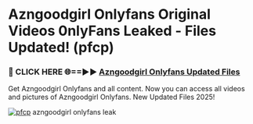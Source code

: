# Azngoodgirl Onlyfans Original Videos 0nlyFans Leaked - Files Updated! (pfcp)

<h3>🔴 CLICK HERE 🌐==►► <a href="https://tinyurl.com/2wckxsce" rel="nofollow">Azngoodgirl Onlyfans Updated Files</a></h3>

Get Azngoodgirl Onlyfans and all content. Now you can access all videos and pictures of Azngoodgirl Onlyfans. New Updated Files 2025!

[![pfcp](https://i.imgur.com/AFduVYN.gif)](https://tinyurl.com/2wckxsce)
azngoodgirl onlyfans leak